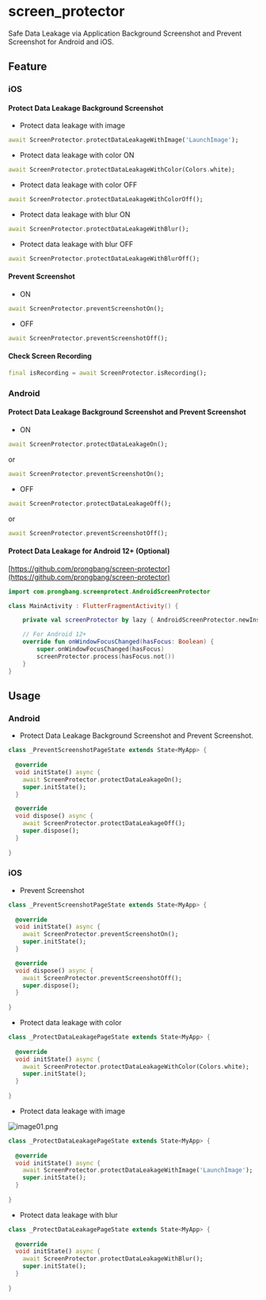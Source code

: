 # screen_protector

Safe Data Leakage via Application Background Screenshot and Prevent Screenshot for Android and iOS.



## Feature

### iOS

#### Protect Data Leakage Background Screenshot

- Protect data leakage with image

```dart
await ScreenProtector.protectDataLeakageWithImage('LaunchImage');
```

- Protect data leakage with color ON

```dart
await ScreenProtector.protectDataLeakageWithColor(Colors.white);
```

- Protect data leakage with color OFF

```dart
await ScreenProtector.protectDataLeakageWithColorOff();
```

- Protect data leakage with blur ON

```dart
await ScreenProtector.protectDataLeakageWithBlur();
```

- Protect data leakage with blur OFF

```dart
await ScreenProtector.protectDataLeakageWithBlurOff();
```

#### Prevent Screenshot

- ON

```dart
await ScreenProtector.preventScreenshotOn();
```

- OFF

```dart
await ScreenProtector.preventScreenshotOff();
```

#### Check Screen Recording

```dart
final isRecording = await ScreenProtector.isRecording();
```

### Android

#### Protect Data Leakage Background Screenshot and Prevent Screenshot 

- ON

```dart
await ScreenProtector.protectDataLeakageOn();
```

or

```dart
await ScreenProtector.preventScreenshotOn();
```

- OFF

```dart
await ScreenProtector.protectDataLeakageOff();
```

or

```dart
await ScreenProtector.preventScreenshotOff();
```

#### Protect Data Leakage for Android 12+ (Optional)

[https://github.com/prongbang/screen-protector](https://github.com/prongbang/screen-protector)

```kotlin
import com.prongbang.screenprotect.AndroidScreenProtector

class MainActivity : FlutterFragmentActivity() {

    private val screenProtector by lazy { AndroidScreenProtector.newInstance(this) }

    // For Android 12+
    override fun onWindowFocusChanged(hasFocus: Boolean) {
        super.onWindowFocusChanged(hasFocus)
        screenProtector.process(hasFocus.not())
    }
}
```

## Usage

### Android

- Protect Data Leakage Background Screenshot and Prevent Screenshot.

```dart
class _PreventScreenshotPageState extends State<MyApp> {
  
  @override
  void initState() async {
    await ScreenProtector.protectDataLeakageOn();
    super.initState();
  }

  @override
  void dispose() async {
    await ScreenProtector.protectDataLeakageOff();
    super.dispose();
  }
  
}
```

### iOS

- Prevent Screenshot

```dart
class _PreventScreenshotPageState extends State<MyApp> {
  
  @override
  void initState() async {
    await ScreenProtector.preventScreenshotOn();
    super.initState();
  }

  @override
  void dispose() async {
    await ScreenProtector.preventScreenshotOff();
    super.dispose();
  }
  
}
```

- Protect data leakage with color

```dart
class _ProtectDataLeakagePageState extends State<MyApp> {
  
  @override
  void initState() async {
    await ScreenProtector.protectDataLeakageWithColor(Colors.white);
    super.initState();
  }
  
}
```

- Protect data leakage with image

![image01.png](screenshot/image01.png)

```dart
class _ProtectDataLeakagePageState extends State<MyApp> {
  
  @override
  void initState() async {
    await ScreenProtector.protectDataLeakageWithImage('LaunchImage');
    super.initState();
  }
  
}
```

- Protect data leakage with blur

```dart
class _ProtectDataLeakagePageState extends State<MyApp> {
  
  @override
  void initState() async {
    await ScreenProtector.protectDataLeakageWithBlur();
    super.initState();
  }
  
}
```
